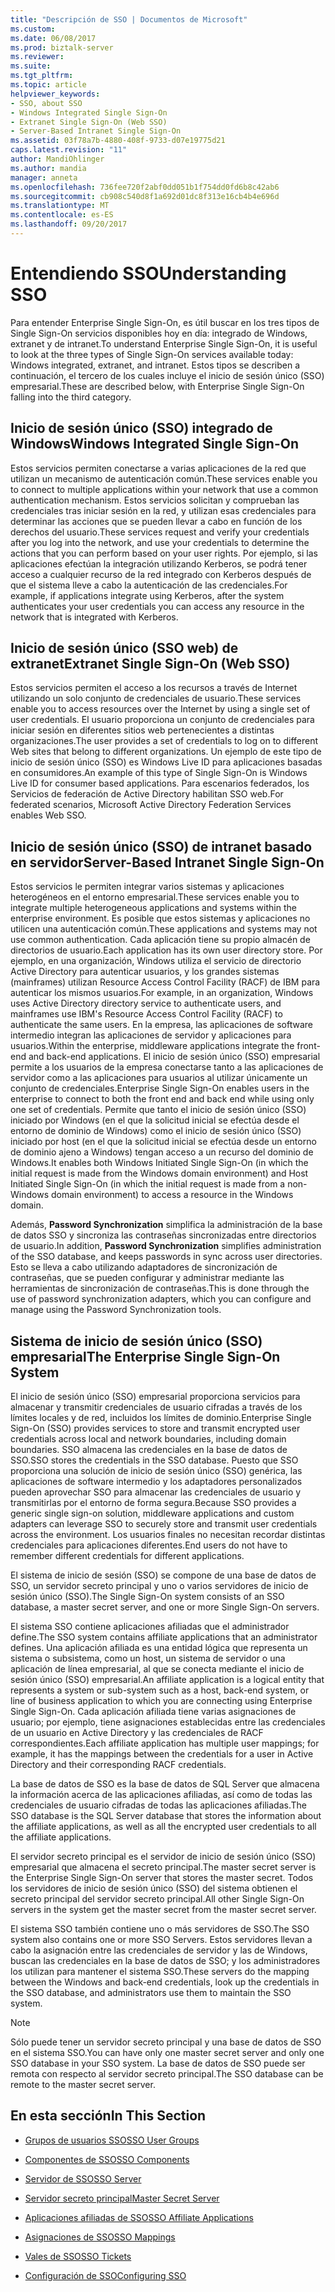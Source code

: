 ```yaml
---
title: "Descripción de SSO | Documentos de Microsoft"
ms.custom: 
ms.date: 06/08/2017
ms.prod: biztalk-server
ms.reviewer: 
ms.suite: 
ms.tgt_pltfrm: 
ms.topic: article
helpviewer_keywords:
- SSO, about SSO
- Windows Integrated Single Sign-On
- Extranet Single Sign-On (Web SSO)
- Server-Based Intranet Single Sign-On
ms.assetid: 03f78a7b-4880-408f-9733-d07e19775d21
caps.latest.revision: "11"
author: MandiOhlinger
ms.author: mandia
manager: anneta
ms.openlocfilehash: 736fee720f2abf0dd051b1f754dd0fd6b8c42ab6
ms.sourcegitcommit: cb908c540d8f1a692d01dc8f313e16cb4b4e696d
ms.translationtype: MT
ms.contentlocale: es-ES
ms.lasthandoff: 09/20/2017
---
```

# <a name="understanding-sso"></a><span data-ttu-id="bca92-102">Entendiendo SSO</span><span class="sxs-lookup"><span data-stu-id="bca92-102">Understanding SSO</span></span>
<span data-ttu-id="bca92-103">Para entender Enterprise Single Sign-On, es útil buscar en los tres tipos de Single Sign-On servicios disponibles hoy en día: integrado de Windows, extranet y de intranet.</span><span class="sxs-lookup"><span data-stu-id="bca92-103">To understand Enterprise Single Sign-On, it is useful to look at the three types of Single Sign-On services available today: Windows integrated, extranet, and intranet.</span></span> <span data-ttu-id="bca92-104">Estos tipos se describen a continuación, el tercero de los cuales incluye el inicio de sesión único (SSO) empresarial.</span><span class="sxs-lookup"><span data-stu-id="bca92-104">These are described below, with Enterprise Single Sign-On falling into the third category.</span></span>  
  
## <a name="windows-integrated-single-sign-on"></a><span data-ttu-id="bca92-105">Inicio de sesión único (SSO) integrado de Windows</span><span class="sxs-lookup"><span data-stu-id="bca92-105">Windows Integrated Single Sign-On</span></span>  
 <span data-ttu-id="bca92-106">Estos servicios permiten conectarse a varias aplicaciones de la red que utilizan un mecanismo de autenticación común.</span><span class="sxs-lookup"><span data-stu-id="bca92-106">These services enable you to connect to multiple applications within your network that use a common authentication mechanism.</span></span> <span data-ttu-id="bca92-107">Estos servicios solicitan y comprueban las credenciales tras iniciar sesión en la red, y utilizan esas credenciales para determinar las acciones que se pueden llevar a cabo en función de los derechos del usuario.</span><span class="sxs-lookup"><span data-stu-id="bca92-107">These services request and verify your credentials after you log into the network, and use your credentials to determine the actions that you can perform based on your user rights.</span></span> <span data-ttu-id="bca92-108">Por ejemplo, si las aplicaciones efectúan la integración utilizando Kerberos, se podrá tener acceso a cualquier recurso de la red integrado con Kerberos después de que el sistema lleve a cabo la autenticación de las credenciales.</span><span class="sxs-lookup"><span data-stu-id="bca92-108">For example, if applications integrate using Kerberos, after the system authenticates your user credentials you can access any resource in the network that is integrated with Kerberos.</span></span>  
  
## <a name="extranet-single-sign-on-web-sso"></a><span data-ttu-id="bca92-109">Inicio de sesión único (SSO web) de extranet</span><span class="sxs-lookup"><span data-stu-id="bca92-109">Extranet Single Sign-On (Web SSO)</span></span>  
 <span data-ttu-id="bca92-110">Estos servicios permiten el acceso a los recursos a través de Internet utilizando un solo conjunto de credenciales de usuario.</span><span class="sxs-lookup"><span data-stu-id="bca92-110">These services enable you to access resources over the Internet by using a single set of user credentials.</span></span> <span data-ttu-id="bca92-111">El usuario proporciona un conjunto de credenciales para iniciar sesión en diferentes sitios web pertenecientes a distintas organizaciones.</span><span class="sxs-lookup"><span data-stu-id="bca92-111">The user provides a set of credentials to log on to different Web sites that belong to different organizations.</span></span> <span data-ttu-id="bca92-112">Un ejemplo de este tipo de inicio de sesión único (SSO) es Windows Live ID para aplicaciones basadas en consumidores.</span><span class="sxs-lookup"><span data-stu-id="bca92-112">An example of this type of Single Sign-On is Windows Live ID for consumer based applications.</span></span> <span data-ttu-id="bca92-113">Para escenarios federados, los Servicios de federación de Active Directory habilitan SSO web.</span><span class="sxs-lookup"><span data-stu-id="bca92-113">For federated scenarios, Microsoft Active Directory Federation Services enables Web SSO.</span></span>  
  
## <a name="server-based-intranet-single-sign-on"></a><span data-ttu-id="bca92-114">Inicio de sesión único (SSO) de intranet basado en servidor</span><span class="sxs-lookup"><span data-stu-id="bca92-114">Server-Based Intranet Single Sign-On</span></span>  
 <span data-ttu-id="bca92-115">Estos servicios le permiten integrar varios sistemas y aplicaciones heterogéneos en el entorno empresarial.</span><span class="sxs-lookup"><span data-stu-id="bca92-115">These services enable you to integrate multiple heterogeneous applications and systems within the enterprise environment.</span></span> <span data-ttu-id="bca92-116">Es posible que estos sistemas y aplicaciones no utilicen una autenticación común.</span><span class="sxs-lookup"><span data-stu-id="bca92-116">These applications and systems may not use common authentication.</span></span> <span data-ttu-id="bca92-117">Cada aplicación tiene su propio almacén de directorios de usuario.</span><span class="sxs-lookup"><span data-stu-id="bca92-117">Each application has its own user directory store.</span></span> <span data-ttu-id="bca92-118">Por ejemplo, en una organización, Windows utiliza el servicio de directorio Active Directory para autenticar usuarios, y los grandes sistemas (mainframes) utilizan Resource Access Control Facility (RACF) de IBM para autenticar los mismos usuarios.</span><span class="sxs-lookup"><span data-stu-id="bca92-118">For example, in an organization, Windows uses Active Directory directory service to authenticate users, and mainframes use IBM's Resource Access Control Facility (RACF) to authenticate the same users.</span></span> <span data-ttu-id="bca92-119">En la empresa, las aplicaciones de software intermedio integran las aplicaciones de servidor y aplicaciones para usuarios.</span><span class="sxs-lookup"><span data-stu-id="bca92-119">Within the enterprise, middleware applications integrate the front-end and back-end applications.</span></span> <span data-ttu-id="bca92-120">El inicio de sesión único (SSO) empresarial permite a los usuarios de la empresa conectarse tanto a las aplicaciones de servidor como a las aplicaciones para usuarios al utilizar únicamente un conjunto de credenciales.</span><span class="sxs-lookup"><span data-stu-id="bca92-120">Enterprise Single Sign-On enables users in the enterprise to connect to both the front end and back end while using only one set of credentials.</span></span> <span data-ttu-id="bca92-121">Permite que tanto el inicio de sesión único (SSO) iniciado por Windows (en el que la solicitud inicial se efectúa desde el entorno de dominio de Windows) como el inicio de sesión único (SSO) iniciado por host (en el que la solicitud inicial se efectúa desde un entorno de dominio ajeno a Windows) tengan acceso a un recurso del dominio de Windows.</span><span class="sxs-lookup"><span data-stu-id="bca92-121">It enables both Windows Initiated Single Sign-On (in which the initial request is made from the Windows domain environment) and Host Initiated Single Sign-On (in which the initial request is made from a non-Windows domain environment) to access a resource in the Windows domain.</span></span>  
  
 <span data-ttu-id="bca92-122">Además, **Password Synchronization** simplifica la administración de la base de datos SSO y sincroniza las contraseñas sincronizadas entre directorios de usuario.</span><span class="sxs-lookup"><span data-stu-id="bca92-122">In addition, **Password Synchronization** simplifies administration of the SSO database, and keeps passwords in sync across user directories.</span></span> <span data-ttu-id="bca92-123">Esto se lleva a cabo utilizando adaptadores de sincronización de contraseñas, que se pueden configurar y administrar mediante las herramientas de sincronización de contraseñas.</span><span class="sxs-lookup"><span data-stu-id="bca92-123">This is done through the use of password synchronization adapters, which you can configure and manage using the Password Synchronization tools.</span></span>  
  
## <a name="the-enterprise-single-sign-on-system"></a><span data-ttu-id="bca92-124">Sistema de inicio de sesión único (SSO) empresarial</span><span class="sxs-lookup"><span data-stu-id="bca92-124">The Enterprise Single Sign-On System</span></span>  
 <span data-ttu-id="bca92-125">El inicio de sesión único (SSO) empresarial proporciona servicios para almacenar y transmitir credenciales de usuario cifradas a través de los límites locales y de red, incluidos los límites de dominio.</span><span class="sxs-lookup"><span data-stu-id="bca92-125">Enterprise Single Sign-On (SSO) provides services to store and transmit encrypted user credentials across local and network boundaries, including domain boundaries.</span></span> <span data-ttu-id="bca92-126">SSO almacena las credenciales en la base de datos de SSO.</span><span class="sxs-lookup"><span data-stu-id="bca92-126">SSO stores the credentials in the SSO database.</span></span> <span data-ttu-id="bca92-127">Puesto que SSO proporciona una solución de inicio de sesión único (SSO) genérica, las aplicaciones de software intermedio y los adaptadores personalizados pueden aprovechar SSO para almacenar las credenciales de usuario y transmitirlas por el entorno de forma segura.</span><span class="sxs-lookup"><span data-stu-id="bca92-127">Because SSO provides a generic single sign-on solution, middleware applications and custom adapters can leverage SSO to securely store and transmit user credentials across the environment.</span></span> <span data-ttu-id="bca92-128">Los usuarios finales no necesitan recordar distintas credenciales para aplicaciones diferentes.</span><span class="sxs-lookup"><span data-stu-id="bca92-128">End users do not have to remember different credentials for different applications.</span></span>  
  
 <span data-ttu-id="bca92-129">El sistema de inicio de sesión (SSO) se compone de una base de datos de SSO, un servidor secreto principal y uno o varios servidores de inicio de sesión único (SSO).</span><span class="sxs-lookup"><span data-stu-id="bca92-129">The Single Sign-On system consists of an SSO database, a master secret server, and one or more Single Sign-On servers.</span></span>  
  
 <span data-ttu-id="bca92-130">El sistema SSO contiene aplicaciones afiliadas que el administrador define.</span><span class="sxs-lookup"><span data-stu-id="bca92-130">The SSO system contains affiliate applications that an administrator defines.</span></span> <span data-ttu-id="bca92-131">Una aplicación afiliada es una entidad lógica que representa un sistema o subsistema, como un host, un sistema de servidor o una aplicación de línea empresarial, al que se conecta mediante el inicio de sesión único (SSO) empresarial.</span><span class="sxs-lookup"><span data-stu-id="bca92-131">An affiliate application is a logical entity that represents a system or sub-system such as a host, back-end system, or line of business application to which you are connecting using Enterprise Single Sign-On.</span></span> <span data-ttu-id="bca92-132">Cada aplicación afiliada tiene varias asignaciones de usuario; por ejemplo, tiene asignaciones establecidas entre las credenciales de un usuario en Active Directory y las credenciales de RACF correspondientes.</span><span class="sxs-lookup"><span data-stu-id="bca92-132">Each affiliate application has multiple user mappings; for example, it has the mappings between the credentials for a user in Active Directory and their corresponding RACF credentials.</span></span>  
  
 <span data-ttu-id="bca92-133">La base de datos de SSO es la base de datos de SQL Server que almacena la información acerca de las aplicaciones afiliadas, así como de todas las credenciales de usuario cifradas de todas las aplicaciones afiliadas.</span><span class="sxs-lookup"><span data-stu-id="bca92-133">The SSO database is the SQL Server database that stores the information about the affiliate applications, as well as all the encrypted user credentials to all the affiliate applications.</span></span>  
  
 <span data-ttu-id="bca92-134">El servidor secreto principal es el servidor de inicio de sesión único (SSO) empresarial que almacena el secreto principal.</span><span class="sxs-lookup"><span data-stu-id="bca92-134">The master secret server is the Enterprise Single Sign-On server that stores the master secret.</span></span> <span data-ttu-id="bca92-135">Todos los servidores de inicio de sesión único (SSO) del sistema obtienen el secreto principal del servidor secreto principal.</span><span class="sxs-lookup"><span data-stu-id="bca92-135">All other Single Sign-On servers in the system get the master secret from the master secret server.</span></span>  
  
 <span data-ttu-id="bca92-136">El sistema SSO también contiene uno o más servidores de SSO.</span><span class="sxs-lookup"><span data-stu-id="bca92-136">The SSO system also contains one or more SSO Servers.</span></span> <span data-ttu-id="bca92-137">Estos servidores llevan a cabo la asignación entre las credenciales de servidor y las de Windows, buscan las credenciales en la base de datos de SSO; y los administradores los utilizan para mantener el sistema SSO.</span><span class="sxs-lookup"><span data-stu-id="bca92-137">These servers do the mapping between the Windows and back-end credentials, look up the credentials in the SSO database, and administrators use them to maintain the SSO system.</span></span>  
  
> [!NOTE]
>  <span data-ttu-id="bca92-138">Sólo puede tener un servidor secreto principal y una base de datos de SSO en el sistema SSO.</span><span class="sxs-lookup"><span data-stu-id="bca92-138">You can have only one master secret server and only one SSO database in your SSO system.</span></span> <span data-ttu-id="bca92-139">La base de datos de SSO puede ser remota con respecto al servidor secreto principal.</span><span class="sxs-lookup"><span data-stu-id="bca92-139">The SSO database can be remote to the master secret server.</span></span>  
  
## <a name="in-this-section"></a><span data-ttu-id="bca92-140">En esta sección</span><span class="sxs-lookup"><span data-stu-id="bca92-140">In This Section</span></span>  
  
-   [<span data-ttu-id="bca92-141">Grupos de usuarios SSO</span><span class="sxs-lookup"><span data-stu-id="bca92-141">SSO User Groups</span></span>](../core/sso-user-groups.md)  
  
-   [<span data-ttu-id="bca92-142">Componentes de SSO</span><span class="sxs-lookup"><span data-stu-id="bca92-142">SSO Components</span></span>](../core/sso-components.md)  
  
-   [<span data-ttu-id="bca92-143">Servidor de SSO</span><span class="sxs-lookup"><span data-stu-id="bca92-143">SSO Server</span></span>](../core/sso-server.md)  
  
-   [<span data-ttu-id="bca92-144">Servidor secreto principal</span><span class="sxs-lookup"><span data-stu-id="bca92-144">Master Secret Server</span></span>](../core/master-secret-server.md)  
  
-   [<span data-ttu-id="bca92-145">Aplicaciones afiliadas de SSO</span><span class="sxs-lookup"><span data-stu-id="bca92-145">SSO Affiliate Applications</span></span>](../core/sso-affiliate-applications.md)  
  
-   [<span data-ttu-id="bca92-146">Asignaciones de SSO</span><span class="sxs-lookup"><span data-stu-id="bca92-146">SSO Mappings</span></span>](../core/sso-mappings.md)  
  
-   [<span data-ttu-id="bca92-147">Vales de SSO</span><span class="sxs-lookup"><span data-stu-id="bca92-147">SSO Tickets</span></span>](../core/sso-tickets.md)  
  
-   [<span data-ttu-id="bca92-148">Configuración de SSO</span><span class="sxs-lookup"><span data-stu-id="bca92-148">Configuring SSO</span></span>](../core/configuring-sso.md)